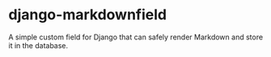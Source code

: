 # django-markdownfield
A simple custom field for Django that can safely render Markdown and store it in the database.